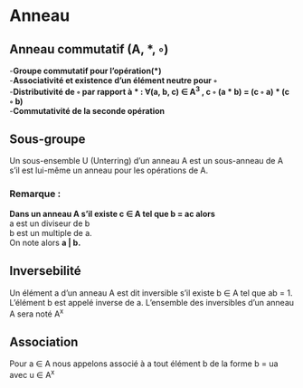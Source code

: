 # Anneau 

## Anneau commutatif (A, *, ◦)
-**Groupe commutatif pour l’opération(\*)** 
\
-**Associativité et existence d’un élément neutre pour ◦**
\
-**Distributivité de ◦ par rapport à * : ∀(a, b, c) ∈ A<sup>3</sup> , c ◦ (a * b) = (c ◦ a) * (c ◦ b)**
\
-**Commutativité de la seconde opération**

## Sous-groupe 
Un sous-ensemble U (Unterring) d’un anneau A est un sous-anneau de A s’il est
lui-même un anneau pour les opérations de A.

### Remarque : 
**Dans un anneau A s’il existe c ∈ A tel que b = ac alors**
\
a est un diviseur de b
\
b est un multiple de a.
\
On note alors **a | b.**

## Inversebilité 

Un élément a d’un anneau A est dit inversible s’il existe b ∈ A tel que
ab = 1. L’élément b est appelé inverse de a. L’ensemble des inversibles
d’un anneau A sera noté A<sup>x</sup>

## Association 
Pour a ∈ A nous appelons associé à a tout élément b de la forme
b = ua avec u ∈ A<sup>x</sup>
